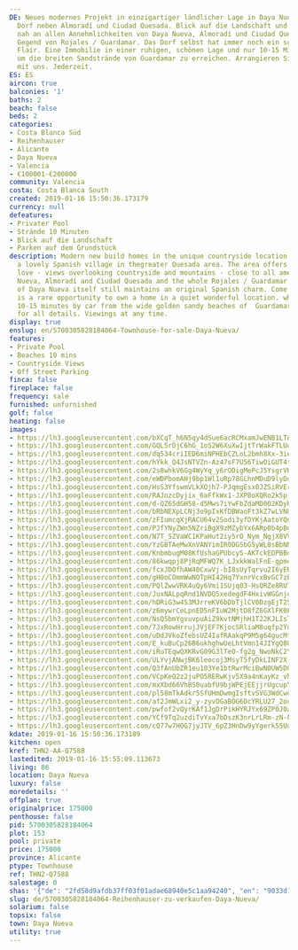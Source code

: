 ```yaml
---
DE: Neues modernes Projekt in einzigartiger ländlicher Lage in Daya Nueva, einem schönen  spanischen
  Dorf neben Almoradí und Ciudad Quesada. Blick auf die Landschaft und die Berge,  aber
  nah an allen Annehmlichkeiten von Daya Nueva, Almoradí und Ciudad Quesada und der  gesamten
  Gegend von Rojales / Guardamar. Das Dorf selbst hat immer noch ein schönes original  spanisches
  Flair. Eine Immobilie in einer ruhigen, schönen Lage und nur 10-15 Minuten mit dem  Auto,
  um die breiten Sandstrände von Guardamar zu erreichen. Arrangieren Sie Ihre  Besichtigung
  mit uns. Jederzeit.
ES: ES
aircon: true
balconies: '1'
baths: 2
beach: false
beds: 2
categories:
- Costa Blanca Süd
- Reihenhauser
- Alicante
- Daya Nueva
- Valencia
- €100001-€200000
community: Valencia
costa: Costa Blanca South
created: 2019-01-16 15:50:36.173179
currency: null
defeatures:
- Privater Pool
- Strände 10 Minuten
- Blick auf die Landschaft
- Parken auf dem Grundstück
description: Modern new build homes in the unique countryside location in Daya Nueva
  a lovely Spanish village in thegreater Quesada area. The area offers all you may
  love - views overlooking countryside and mountains - close to all amenities of Daya
  Nueva, Almoradí and Ciudad Quesada and the whole Rojales / Guardamar area. The village
  of Daya Nueva itself still maintains an original Spanish charm. Come and see. This
  is a rare opportunity to own a home in a quiet wonderful location. which is only
  10-15 minutes by car from the wide golden sandy beaches of  Guardamar. Enjoy. Ask
  for all details. Viewings at any time.
display: true
enslug: en/5700305828184064-Townhouse-for-sale-Daya-Nueva/
features:
- Private Pool
- Beaches 10 mins
- Countryside Views
- Off Street Parking
finca: false
fireplace: false
frequency: sale
furnished: unfurnished
golf: false
heating: false
images:
- https://lh3.googleusercontent.com/bXCqT_h6N5qy4dSue6acRCMxamJwENB1LTAZqnrEiHo6zmyHgpoQkcVYjx6jDkfxCCFdnRtkgo7bcTlk4qxY=w640-rj-e30-l100
- https://lh3.googleusercontent.com/GQL5rDjC6hG_1oS2W6XuXwIjtTrWakFTLUquolX7F-BbYclTS1mXACX0Df5kb-RegixwsBI5vtGlD0r1FPmw=w640-rj-e30-l100
- https://lh3.googleusercontent.com/dq534criIED6miNPHEbCZLoL2bmh8Xx-3ieEFle3pTZx8R3gT1lUztOAVt1qYFoS5lCuDxPottFvspZz02tz=w640-rj-e30-l100
- https://lh3.googleusercontent.com/hYkk_Q4JsNTVZn-Az47sF7U56TiwOiGUT4t8kFenlw-2aKWnnX4BVeNBGpTxfzjSBhexk5KngJB59Nk3r1cH=w640-rj-e30-l100
- https://lh3.googleusercontent.com/2s8whkV6Gg4WyYq_y6rODigMePcJ5YsgrVHDeKipfJlmsE_WguZFeB4QCgvRuJF9VJ-nB2xDFA0IaFBTDL8=w640-rj-e30-l100
- https://lh3.googleusercontent.com/eWDPbomAHj9bp1Wl1uRp78GLhnMDuD9lyDoBhYhUl7kWbVjtDTz-eh00P3xaz7PjaCaYs0haZVQVHlhcxa1Y=w640-rj-e30-l100
- https://lh3.googleusercontent.com/HsS3YfswmVLkXOjh7-PJqmgEsx0JZSiRVErBR_1vJ-zN0Mafg2inyCW9Pc7TsrB2kcZL-JIbqDoxPUarEn6S=w640-rj-e30-l100
- https://lh3.googleusercontent.com/RAJnzcDyjix_6aFfkWx1-JXP8oXQRo2k5p_Zz4Z_01ySPC-TMgYTdMpvRbKnkIa3QpJlF6xTTyb9EfnxjPOaGg=w640-rj-e30-l100
- https://lh3.googleusercontent.com/d-QZ65dGH58-d5Mws7iYwFbZdaMD0O2KDyRjSqxksD1a7RFfOfl7exSUjSseN8h60xw4HvmC8u3CqTY3k6k=w640-rj-e30-l100
- https://lh3.googleusercontent.com/bRbNEXpLCNj3o9pIxKfDBWaoFt3kZ7wLVNU11fwKPEHBHVKq-tzHtngxS5AznmqVSkxPkF2HPa9ByWeeBRU=w640-rj-e30-l100
- https://lh3.googleusercontent.com/zFIumcqXjRACU64v2Sodi3yfDYKjAatoYQnZ580ixdhDaAaiQTf9GnZY9neDEDvirYfihOWdpk91i6nxTpri-A=w640-rj-e30-l100
- https://lh3.googleusercontent.com/PJfYNyZWn5NZriBgX9zMZybYx6ARp0b4pBg12BHf6ee3J7zP5NXOv4iypz9EP0ukm2HQq1xH32EsG-GL8OGE=w640-rj-e30-l100
- https://lh3.googleusercontent.com/N7T_SZVaWC1KPaHut2iy5rO_Nym_NgjX8VVtmCl_4ts7bcRrWIs1pbmIqC848JsFF4AX2mnO43t2QK9uRpaU4g=w640-rj-e30-l100
- https://lh3.googleusercontent.com/YzGBTAeMwXnVANYimIR0DGSbG5yWL0sBbNNP0A8DipyxHkizeB9j-hZi2qsy9bptvVb02spe9S_PozI6SeZO=w640-rj-e30-l100
- https://lh3.googleusercontent.com/KnbmbugM08KfUshaGPUbcyS-AKTckEDPBBd9abn1SzrnLLIQGGUHkl1fBYQM1DJR5dVga1j0I6Jr5a6nu_pn=w640-rj-e30-l100
- https://lh3.googleusercontent.com/86kwqpj8PjRqMFWQ7K_LJxkkWalFnE-gpme0U30ans4fwGqUA12PYgnp_a18_Fmj_-NB4k98CwL3Pay6C9I8-w=w640-rj-e30-l100
- https://lh3.googleusercontent.com/fcxJDOfhAW40CxwVj-bI8sUyTqrvu2I6yEROf-MH9bPP6CNQT8UyHGwIJaUiyrCuPIMo1G5QLdb_6h8zYx0A=w640-rj-e30-l100
- https://lh3.googleusercontent.com/gH0oCOmmWwNOTpHI42Hq7YxnrVcxBvGC7zEZfbVKWsK_fHjOPZIQ3TlzP7l104J4S0bn_KwVto28IOcVo3Us=w640-rj-e30-l100
- https://lh3.googleusercontent.com/PQlZwwVRK4uQy6Vmi1SUjq03-HsQRZe8RUTiIQGgBw72hCKVJqlrsVojiJzGG1NvendciTgDVC3aBk1kF1w=w640-rj-e30-l100
- https://lh3.googleusercontent.com/JuxNALpqRnd1NVDQ5xedegdF4HxivWGGnjeyIj0ZEz4grBObKkczAPScFGTBB0USBllco_YhwNJlbcrDmH7kCQ=w640-rj-e30-l100
- https://lh3.googleusercontent.com/hDRiG3w453MJrreKV6bDbTjlCV0DzgEjT25aOt3ezpKcY9t5q1t1uNc1VC11tyEOTiaFMsACgbeuufk1L4Q=w640-rj-e30-l100
- https://lh3.googleusercontent.com/z6mywrCeLpnED5nFIuW2MjtD8fZ6GXlFK0PWVTAkSnSvRXn6gNKfwVOHvSsIesab9lbq_7rgh0uwuJmIo-sbdA=w640-rj-e30-l100
- https://lh3.googleusercontent.com/NsQ5bmYgvuvpuAiZ9kvtNMjhH1T22KJLIsToTFAnk3ndpX1cR-IQ5f8XXBNyrDfKKt6gq_wvUY-TrdXUr7s=w640-rj-e30-l100
- https://lh3.googleusercontent.com/7JxRowHrrujJVjEF7KjocSRliaM8uqfp2YuH0aBNOFoDIDpnlM5-uGQGIKk26QDuKw8fTslvzqPXIqXOCD8boQ=w640-rj-e30-l100
- https://lh3.googleusercontent.com/uDdJVkoZfebsUZ4IafRAakqP9M5g64gucMtOjUFL9u397nhyGI_CQ73fy4njcNzHhKCHwmolAV1Qr-fAbkU=w640-rj-e30-l100
- https://lh3.googleusercontent.com/E_kuBuCp26B6ukhghwUeLhtVmn14JIYgQ8OQVDOc6GOcsJaZWkAq0uZjpYNjErqt-faXwy_AnEbR2KHx0hkPEQ=w640-rj-e30-l100
- https://lh3.googleusercontent.com/iRuTEqwQXKRvG09G3lTeO-fg2g_NwoNkC2Ya1bPpZ45TiVp5x-Hrblf3MJAqWIn5_V4XCiIP0mBMgk-I8g0WOA=w640-rj-e30-l100
- https://lh3.googleusercontent.com/ULYvjANwjBK6leocoj3MsyT5fyDkLINF2X-uCNo1UFnp_q26LCidwF8-bHm0OSOUF1KvxrLS_6UHA9jXC6Fg=w640-rj-e30-l100
- https://lh3.googleusercontent.com/Q3fAnUbZR1eu103Ye1btRwrMciBwN0UW5D0JeNCPAEyotxOIGIX2_eRmHrxgz6Qps0IzxaOwL1kYHN4uttt2=w640-rj-e30-l100
- https://lh3.googleusercontent.com/VCpKeQ2z2juPO5RERwKjv5X9a4nKayKz_vhZ3M_Rc87WRph6xeQh-WKnzBl0bptgNjBVw9V7kRIRPqbzXUo=w640-rj-e30-l100
- https://lh3.googleusercontent.com/mxXbd66VhBS0uabfU9bjWPEjEEjjrUgcupYkcOgJWH0mNwCKK7pvkp9zJuHCwXh3LKBydRCQmb6AO2vrz1o=w640-rj-e30-l100
- https://lh3.googleusercontent.com/pl58mTkAdkr5SfUHmDwmgIsftvSVG3WdCwo56R9sNv5rbjQDS_Ii0G7OVl9MspWMnKf2EFYhiNcZqFE_V3UL=w640-rj-e30-l100
- https://lh3.googleusercontent.com/af2JmWLxi2_y-zyvOGaBOG6DcYRLU27_2odrl3coEdvFzmXjLoJlbJ5x_r87d_GkNCewLuF2L0Gqeg-ONxE=w640-rj-e30-l100
- https://lh3.googleusercontent.com/pwfof2vQyrKAf1JgDrPikHYRJYx69ZP0J0afbB8yPjidltC0XGB4kD3clA-TFRT5XW7SQmbrKu4qx36wxQPg=w640-rj-e30-l100
- https://lh3.googleusercontent.com/YCf9Tq2uzdiTvYxa7bDszK3nrLrLRm-zN-FLZ8Il2aKDVfpH4FQp-iTxtfXJeMh3lMQO5vtdMo0oH-wec6o=w640-rj-e30-l100
- https://lh3.googleusercontent.com/cQ77w7HOG7jyJTV_6pZ3HnDw9yYgerk55UqWXnJgd70tJgp8OAlazn-cPzCoMqxYrXcedf68v6kKHAD3KvNgHQ=w640-rj-e30-l100
kdate: 2019-01-16 15:50:36.173189
kitchen: open
kref: THN2-AA-Q7588
lastedited: 2019-01-16 15:55:09.113673
living: 86
location: Daya Nueva
luxury: false
moredetails: ''
offplan: true
originalprice: 175000
penthouse: false
pid: 5700305828184064
plot: 153
pool: private
price: 175000
province: Alicante
ptype: Townhouse
ref: THN2-Q7588
salestage: 0
shas: '{"de": "2fd58d9afdb37ff03f01adae68940e5c1aa94240", "en": "9033d1255db5beb8f3594c8ae35f1e2bd3ec0f30"}'
slug: de/5700305828184064-Reihenhauser-zu-verkaufen-Daya-Nueva/
solarium: false
topsix: false
town: Daya Nueva
utility: true
---
```

